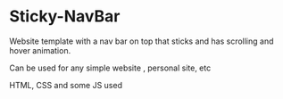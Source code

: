 # Sticky-NavBar

Website template with a nav bar on top that sticks and has scrolling and hover animation.

Can be used for any simple website , personal site, etc

HTML, CSS and some JS used

